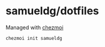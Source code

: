 # samueldg/dotfiles

Managed with [chezmoi](https://github.com/twpayne/chezmoi)

```sh
chezmoi init samueldg
```
